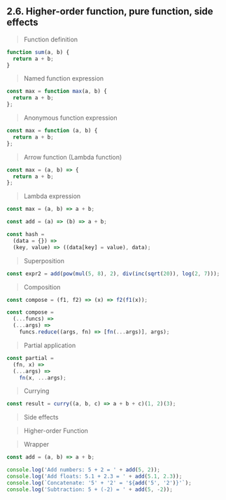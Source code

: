 ## 2.6. Higher-order function, pure function, side effects

> Function definition

```js
function sum(a, b) {
  return a + b;
}
```

> Named function expression

```js
const max = function max(a, b) {
  return a + b;
};
```

> Anonymous function expression

```js
const max = function (a, b) {
  return a + b;
};
```

> Arrow function (Lambda function)

```js
const max = (a, b) => {
  return a + b;
};
```

> Lambda expression

```js
const max = (a, b) => a + b;
```

```js
const add = (a) => (b) => a + b;

const hash =
  (data = {}) =>
  (key, value) => ((data[key] = value), data);
```

> Superposition

```js
const expr2 = add(pow(mul(5, 8), 2), div(inc(sqrt(20)), log(2, 7)));
```

> Composition

```js
const compose = (f1, f2) => (x) => f2(f1(x));
```

```js
const compose =
  (...funcs) =>
  (...args) =>
    funcs.reduce((args, fn) => [fn(...args)], args);
```

> Partial application

```js
const partial =
  (fn, x) =>
  (...args) =>
    fn(x, ...args);
```

> Currying

```js
const result = curry((a, b, c) => a + b + c)(1, 2)(3);
```

> Side effects

> Higher-order Function

> Wrapper

```js
const add = (a, b) => a + b;

console.log('Add numbers: 5 + 2 = ' + add(5, 2));
console.log('Add floats: 5.1 + 2.3 = ' + add(5.1, 2.3));
console.log(`Concatenate: '5' + '2' = '${add('5', '2')}'`);
console.log('Subtraction: 5 + (-2) = ' + add(5, -2));
```
